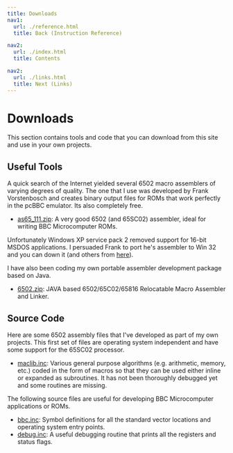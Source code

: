 ```yaml
---
title: Downloads
nav1:
  url: ./reference.html
  title: Back (Instruction Reference)

nav2:
  url: ./index.html
  title: Contents

nav2:
  url: ./links.html
  title: Next (Links)
---
```


# Downloads
This section contains tools and code that you can download from this site and use in your own projects.

## Useful Tools
A quick search of the Internet yielded several 6502 macro assemblers of varying degrees of quality. The one that I use was developed by Frank Vorstenbosch and creates binary output files for ROMs that work perfectly in the pcBBC emulator. Its also completely free.

- [as65_111.zip](https://github.com/pegvin/6502/raw/master/files/as65_111.zip): A very good 6502 (and 65SC02) assembler, ideal for writing BBC Microcomputer ROMs.

Unfortunately Windows XP service pack 2 removed support for 16-bit MSDOS applications. I persuaded Frank to port he's assembler to Win 32 and you can down it (and others from [here](http://www.kingswood-consulting.co.uk/assemblers/)).

I have also been coding my own portable assembler development package based on Java.

- [6502.zip](https://github.com/pegvin/6502/raw/master/files/6502.zip): JAVA based 6502/65C02/65816 Relocatable Macro Assembler and Linker.

## Source Code
Here are some 6502 assembly files that I've developed as part of my own projects. This first set of files are operating system independent and have some support for the 65SC02 processor.

- [maclib.inc](https://raw.githubusercontent.com/pegvin/6502/master/files/maclib.inc): Various general purpose algorithms (e.g. arithmetic, memory, etc.) coded in the form of macros so that they can be used either inline or expanded as subroutines. It has not been thoroughly debugged yet and some routines are missing.

The following source files are useful for developing BBC Microcomputer applications or ROMs.

- [bbc.inc](https://raw.githubusercontent.com/pegvin/6502/master/files/bbc.inc): Symbol definitions for all the standard vector locations and operating system entry points.
- [debug.inc](https://raw.githubusercontent.com/pegvin/6502/master/files/debug.inc): A useful debugging routine that prints all the registers and status flags.
